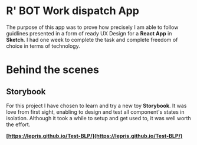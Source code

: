 # R' BOT Work dispatch App

The purpose of this app was to prove how precisely I am able to follow guidlines presented in a form of ready UX Design for a **React App**  in **Sketch**. I had one week to complete the task and complete freedom of choice in terms of technology.


# Behind the scenes
## Storybook
For this project I have chosen to learn and try a new toy **Storybook**. It was love from first sight, enabling to design and test all component's states in isolation. Although it took a while to setup and get used to, it was well worth the effort. 
 
**[https://lepris.github.io/Test-BLP/](https://lepris.github.io/Test-BLP/)**

 